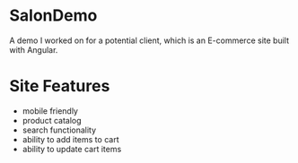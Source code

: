 # SalonDemo
A demo I worked on for a potential client, which is an E-commerce site built with Angular.

# Site Features
- mobile friendly
- product catalog
- search functionality
- ability to add items to cart
- ability to update cart items

